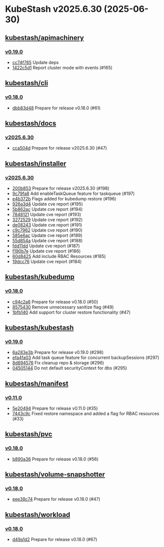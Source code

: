 # KubeStash v2025.6.30 (2025-06-30)


## [kubestash/apimachinery](https://github.com/kubestash/apimachinery)

### [v0.19.0](https://github.com/kubestash/apimachinery/releases/tag/v0.19.0)

- [cc74f785](https://github.com/kubestash/apimachinery/commit/cc74f785) Update deps
- [1422c5d1](https://github.com/kubestash/apimachinery/commit/1422c5d1) Report cluster mode with events (#165)



## [kubestash/cli](https://github.com/kubestash/cli)

### [v0.18.0](https://github.com/kubestash/cli/releases/tag/v0.18.0)

- [dbb83d48](https://github.com/kubestash/cli/commit/dbb83d48) Prepare for release v0.18.0 (#61)



## [kubestash/docs](https://github.com/kubestash/docs)

### [v2025.6.30](https://github.com/kubestash/docs/releases/tag/v2025.6.30)

- [cca504d](https://github.com/kubestash/docs/commit/cca504d) Prepare for release v2025.6.30 (#47)



## [kubestash/installer](https://github.com/kubestash/installer)

### [v2025.6.30](https://github.com/kubestash/installer/releases/tag/v2025.6.30)

- [200b853](https://github.com/kubestash/installer/commit/200b853) Prepare for release v2025.6.30 (#198)
- [9c79fa8](https://github.com/kubestash/installer/commit/9c79fa8) Add enableTaskQueue feature for taskqueue (#197)
- [e4b372b](https://github.com/kubestash/installer/commit/e4b372b) Flags added for kubedump restore (#196)
- [926a3d4](https://github.com/kubestash/installer/commit/926a3d4) Update cve report (#195)
- [5b862ac](https://github.com/kubestash/installer/commit/5b862ac) Update cve report (#194)
- [7848121](https://github.com/kubestash/installer/commit/7848121) Update cve report (#193)
- [3272529](https://github.com/kubestash/installer/commit/3272529) Update cve report (#192)
- [de08243](https://github.com/kubestash/installer/commit/de08243) Update cve report (#191)
- [c9c7962](https://github.com/kubestash/installer/commit/c9c7962) Update cve report (#190)
- [585e6ac](https://github.com/kubestash/installer/commit/585e6ac) Update cve report (#189)
- [55d854a](https://github.com/kubestash/installer/commit/55d854a) Update cve report (#188)
- [fdd11dd](https://github.com/kubestash/installer/commit/fdd11dd) Update cve report (#187)
- [f190b7e](https://github.com/kubestash/installer/commit/f190b7e) Update cve report (#186)
- [60d8425](https://github.com/kubestash/installer/commit/60d8425) Add include RBAC Resources (#185)
- [19dcc76](https://github.com/kubestash/installer/commit/19dcc76) Update cve report (#184)



## [kubestash/kubedump](https://github.com/kubestash/kubedump)

### [v0.18.0](https://github.com/kubestash/kubedump/releases/tag/v0.18.0)

- [c94c2a6](https://github.com/kubestash/kubedump/commit/c94c2a6) Prepare for release v0.18.0 (#50)
- [8575430](https://github.com/kubestash/kubedump/commit/8575430) Remove unnecessary sanitize flag (#49)
- [1bfb140](https://github.com/kubestash/kubedump/commit/1bfb140) Add support for cluster restore functionality (#47)



## [kubestash/kubestash](https://github.com/kubestash/kubestash)

### [v0.19.0](https://github.com/kubestash/kubestash/releases/tag/v0.19.0)

- [6a283e3b](https://github.com/kubestash/kubestash/commit/6a283e3b) Prepare for release v0.19.0 (#298)
- [efa4fa03](https://github.com/kubestash/kubestash/commit/efa4fa03) Add task queue feature for concurrent backupSessions  (#297)
- [8d894576](https://github.com/kubestash/kubestash/commit/8d894576) Fix cleanup repo & storage (#296)
- [04505144](https://github.com/kubestash/kubestash/commit/04505144) Do not default securityContext for dbs (#295)



## [kubestash/manifest](https://github.com/kubestash/manifest)

### [v0.11.0](https://github.com/kubestash/manifest/releases/tag/v0.11.0)

- [5e20494](https://github.com/kubestash/manifest/commit/5e20494) Prepare for release v0.11.0 (#35)
- [7443c9c](https://github.com/kubestash/manifest/commit/7443c9c) Fixed restore namespace and added a flag for RBAC resources (#33)



## [kubestash/pvc](https://github.com/kubestash/pvc)

### [v0.18.0](https://github.com/kubestash/pvc/releases/tag/v0.18.0)

- [b890a36](https://github.com/kubestash/pvc/commit/b890a36) Prepare for release v0.18.0 (#56)



## [kubestash/volume-snapshotter](https://github.com/kubestash/volume-snapshotter)

### [v0.18.0](https://github.com/kubestash/volume-snapshotter/releases/tag/v0.18.0)

- [eee38c74](https://github.com/kubestash/volume-snapshotter/commit/eee38c74) Prepare for release v0.18.0 (#47)



## [kubestash/workload](https://github.com/kubestash/workload)

### [v0.18.0](https://github.com/kubestash/workload/releases/tag/v0.18.0)

- [d49a1d2](https://github.com/kubestash/workload/commit/d49a1d2) Prepare for release v0.18.0 (#67)



